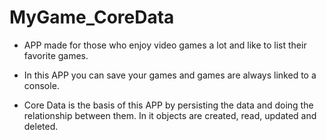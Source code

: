 # MyGame_CoreData

- APP made for those who enjoy video games a lot and like to list their favorite games.

- In this APP you can save your games and games are always linked to a console.

- Core Data is the basis of this APP by persisting the data and doing the relationship between them.
In it objects are created, read, updated and deleted.
